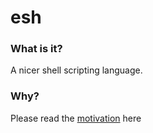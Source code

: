 # esh

### What is it?

A nicer shell scripting language.

### Why?

Please read the [motivation](motivation.md) here